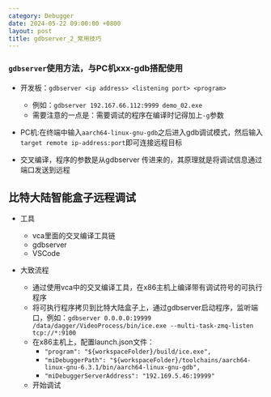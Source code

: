 ```yaml
---
category: Debugger
date: 2024-05-22 09:00:00 +0800
layout: post
title: gdbserver_2_常用技巧
---
```


### `gdbserver`使用方法，与PC机xxx-gdb搭配使用

+ 开发板：`gdbserver <ip address> <listening port> <program>`
  + 例如：`gdbserver 192.167.66.112:9999 demo_02.exe`
  + 需要注意的一点是：需要调试的程序在编译时记得加上`-g`参数

+ PC机:在终端中输入`aarch64-linux-gnu-gdb`之后进入gdb调试模式，然后输入`target remote ip-address:port`即可连接远程目标

+ 交叉编译，程序的参数是从gdbserver 传进来的，其原理就是将调试信息通过端口发送到远程

## 比特大陆智能盒子远程调试

+ 工具
  + vca里面的交叉编译工具链
  + gdbserver
  + VSCode

+ 大致流程
  + 通过使用vca中的交叉编译工具，在x86主机上编译带有调试符号的可执行程序
  + 将可执行程序拷贝到比特大陆盒子上，通过gdbserver启动程序，监听端口，例如：`gdbserver 0.0.0.0:19999  /data/dagger/VideoProcess/bin/ice.exe --multi-task-zmq-listen tcp://*:9100`
  + 在x86主机上，配置launch.json文件：
    + `"program": "${workspaceFolder}/build/ice.exe",`
    + `"miDebuggerPath": "${workspaceFolder}/toolchains/aarch64-linux-gnu-6.3.1/bin/aarch64-linux-gnu-gdb",`
    + `"miDebuggerServerAddress": "192.169.5.46:19999"`
  + 开始调试